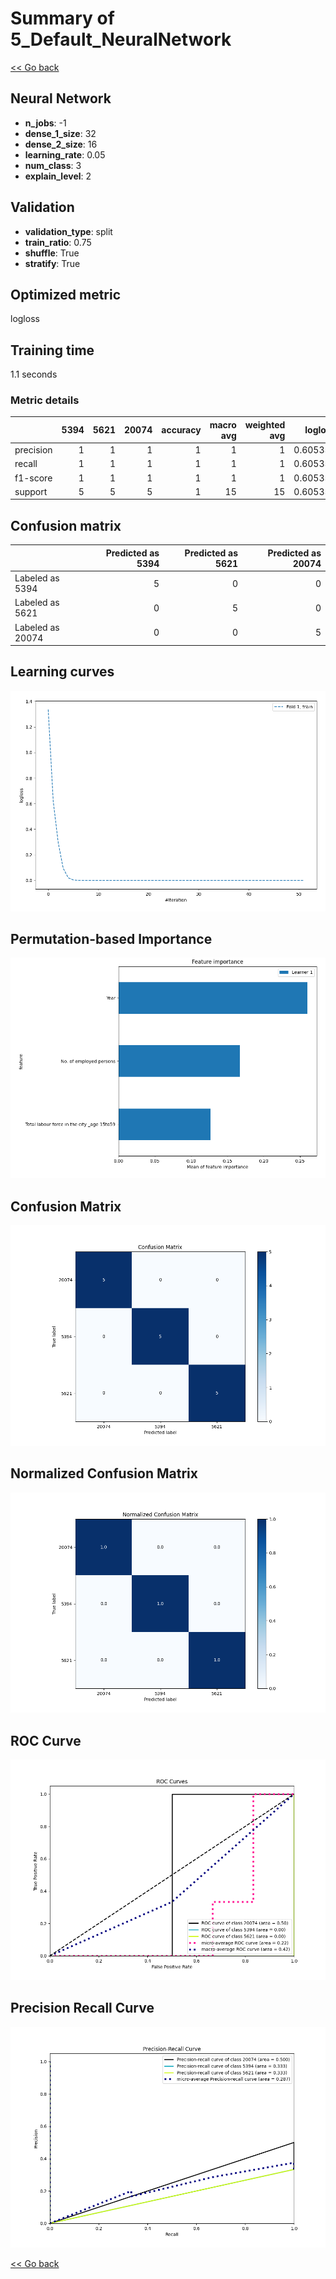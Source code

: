 # Summary of 5_Default_NeuralNetwork

[<< Go back](../README.md)


## Neural Network
- **n_jobs**: -1
- **dense_1_size**: 32
- **dense_2_size**: 16
- **learning_rate**: 0.05
- **num_class**: 3
- **explain_level**: 2

## Validation
 - **validation_type**: split
 - **train_ratio**: 0.75
 - **shuffle**: True
 - **stratify**: True

## Optimized metric
logloss

## Training time

1.1 seconds

### Metric details
|           |   5394 |   5621 |   20074 |   accuracy |   macro avg |   weighted avg |   logloss |
|:----------|-------:|-------:|--------:|-----------:|------------:|---------------:|----------:|
| precision |      1 |      1 |       1 |          1 |           1 |              1 |  0.605358 |
| recall    |      1 |      1 |       1 |          1 |           1 |              1 |  0.605358 |
| f1-score  |      1 |      1 |       1 |          1 |           1 |              1 |  0.605358 |
| support   |      5 |      5 |       5 |          1 |          15 |             15 |  0.605358 |


## Confusion matrix
|                  |   Predicted as 5394 |   Predicted as 5621 |   Predicted as 20074 |
|:-----------------|--------------------:|--------------------:|---------------------:|
| Labeled as 5394  |                   5 |                   0 |                    0 |
| Labeled as 5621  |                   0 |                   5 |                    0 |
| Labeled as 20074 |                   0 |                   0 |                    5 |

## Learning curves
![Learning curves](learning_curves.png)

## Permutation-based Importance
![Permutation-based Importance](permutation_importance.png)
## Confusion Matrix

![Confusion Matrix](confusion_matrix.png)


## Normalized Confusion Matrix

![Normalized Confusion Matrix](confusion_matrix_normalized.png)


## ROC Curve

![ROC Curve](roc_curve.png)


## Precision Recall Curve

![Precision Recall Curve](precision_recall_curve.png)



[<< Go back](../README.md)

